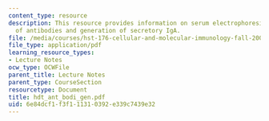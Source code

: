 ```yaml
---
content_type: resource
description: This resource provides information on serum electrophoresis, function
  of antibodies and generation of secretory IgA.
file: /media/courses/hst-176-cellular-and-molecular-immunology-fall-2005/6e84dcf1f3f111310392e339c7439e32_hdt_ant_bodi_gen.pdf
file_type: application/pdf
learning_resource_types:
- Lecture Notes
ocw_type: OCWFile
parent_title: Lecture Notes
parent_type: CourseSection
resourcetype: Document
title: hdt_ant_bodi_gen.pdf
uid: 6e84dcf1-f3f1-1131-0392-e339c7439e32
---
```

